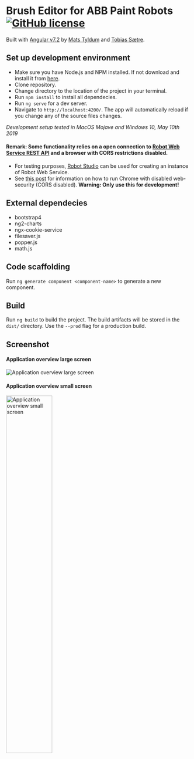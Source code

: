 # Brush Editor for ABB Paint Robots [![GitHub license](https://img.shields.io/badge/license-MIT-blue.svg?style=flat-square)](https://github.com/maattss/brush-editor/blob/master/LICENSE)
Built with [Angular v7.2](https://angular.io/docs) by [Mats Tyldum](https://github.com/maattss) and [Tobias Sætre](https://github.com/Tobiasns). 

## Set up development environment
- Make sure you have Node.js and NPM installed. If not download and install it from [here](https://nodejs.org/en/).
- Clone repository.
- Change directory to the location of the project in your terminal.
- Run `npm install` to install all dependecies.
- Run `ng serve` for a dev server. 
- Navigate to `http://localhost:4200/`. The app will automatically reload if you change any of the source files changes.

*Development setup tested in MacOS Mojave and Windows 10, May 10th 2019*

#### Remark: Some functionality relies on a open connection to [Robot Web Service REST API](http://developercenter.robotstudio.com/blobproxy/devcenter/Robot_Web_Services/html/index.html) and a browser with CORS restrictions disabled.
- For testing purposes, [Robot Studio](https://new.abb.com/products/robotics/robotstudio) can be used for creating an instance of Robot Web Service. 
- See [this post](https://stackoverflow.com/questions/3102819/disable-same-origin-policy-in-chrome) for information on how to run Chrome with disabled web-security (CORS disabled). **Warning: Only use this for development!**

## External dependecies
- bootstrap4
- ng2-charts
- ngx-cookie-service
- filesaver.js
- popper.js
- math.js

## Code scaffolding
Run `ng generate component <component-name>` to generate a new component.

## Build
Run `ng build` to build the project. The build artifacts will be stored in the `dist/` directory. Use the `--prod` flag for a production build.

## Screenshot
#### Application overview large screen
![Application overview large screen](https://i.imgur.com/6LNMGjg.png)

#### Application overview small screen
<img src="https://i.imgur.com/9S3vUyl.png" alt="Application overview small screen" width="50%"/>
